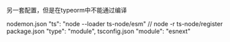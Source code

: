 另一套配置，但是在typeorm中不能通过编译

nodemon.json    "ts": "node --loader ts-node/esm"   // node -r ts-node/register
package.json    "type": "module",
tsconfig.json   "module": "esnext"